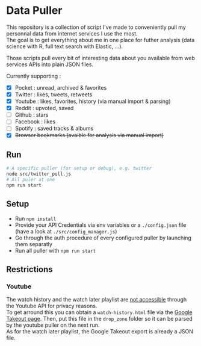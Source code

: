 # Data Puller

This repository is a collection of script I've made to conveniently pull my personnal data from internet services I use the most.  
The goal is to get everything about me in one place for futher analysis (data science with R, full text search with Elastic, ...).

Those scripts pull every bit of interesting data about you available from web services APIs into plain JSON files.

Currently supporting :

- [X] Pocket : unread, archived & favorites
- [X] Twitter : likes, tweets, retweets
- [X] Youtube : likes, favorites, history (via manual import & parsing)
- [X] Reddit : upvoted, saved
- [ ] Github : stars
- [ ] Facebook : likes
- [ ] Spotify : saved tracks & albums
- [X] ~~Browser bookmarks (avaible for analysis via manual import)~~

## Run

```bash
# A specific puller (for setup or debug), e.g. twitter
node src/twitter_pull.js
# All puler at one
npm run start
```

## Setup

* Run `npm install`
* Provide your API Credentials via env variables or a `./config.json` file (have a look at `./src/config_manager.js`)
* Go through the auth procedure of every configured puller by launching them separatly
* Run all puller with `npm run start`

## Restrictions

### Youtube

The watch history and the watch later playlist are [not accessible](https://developers.google.com/youtube/v3/revision_history#september-15-2016) through the Youtube API for privacy reasons.  
To get arround this you can obtain a `watch-history.html` file via the [Google Takeout page](https://takeout.google.com/settings/takeout).
Then, put this file in the `drop_zone` folder so it can be parsed by the youtube puller on the next run.  
As for the watch later playlist, the Google Takeout export is already a JSON file.
